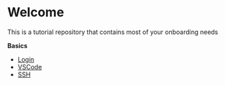 # Welcome

This is a tutorial repository that contains most of your onboarding needs


__Basics__

- [Login](/basics/ssh-login.md)
- [VSCode](/basics/vscode.md)
- [SSH](/basics/git-config.md)
